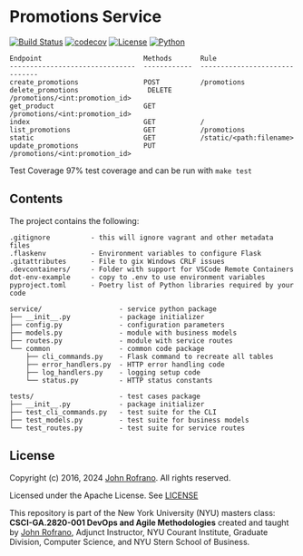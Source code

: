 # Promotions Service

[![Build Status](https://github.com/CSCI-GA-2820-SP24-001/promotions/actions/workflows/ci.yml/badge.svg)](https://github.com/CSCI-GA-2820-SP24-001/promotions/actions)
[![codecov](https://codecov.io/gh/CSCI-GA-2820-SP24-001/promotions/graph/badge.svg?token=Z88A09R325)](https://codecov.io/gh/CSCI-GA-2820-SP24-001/promotions)
[![License](https://img.shields.io/badge/License-Apache_2.0-blue.svg)](https://opensource.org/licenses/Apache-2.0)
[![Python](https://img.shields.io/badge/Language-Python-blue.svg)](https://python.org/)

```
Endpoint                         Methods       Rule
-------------------------------  ------------  ------------------------------
create_promotions                POST          /promotions
delete_promotions                 DELETE        /promotions/<int:promotion_id>
get_product                      GET           /promotions/<int:promotion_id>
index                            GET           /
list_promotions                  GET           /promotions
static                           GET           /static/<path:filename>
update_promotions                PUT           /promotions/<int:promotion_id>
```

Test Coverage 97% test coverage and can be run with `make test`

## Contents

The project contains the following:

```text
.gitignore          - this will ignore vagrant and other metadata files
.flaskenv           - Environment variables to configure Flask
.gitattributes      - File to gix Windows CRLF issues
.devcontainers/     - Folder with support for VSCode Remote Containers
dot-env-example     - copy to .env to use environment variables
pyproject.toml      - Poetry list of Python libraries required by your code

service/                   - service python package
├── __init__.py            - package initializer
├── config.py              - configuration parameters
├── models.py              - module with business models
├── routes.py              - module with service routes
└── common                 - common code package
    ├── cli_commands.py    - Flask command to recreate all tables
    ├── error_handlers.py  - HTTP error handling code
    ├── log_handlers.py    - logging setup code
    └── status.py          - HTTP status constants

tests/                     - test cases package
├── __init__.py            - package initializer
├── test_cli_commands.py   - test suite for the CLI
├── test_models.py         - test suite for business models
└── test_routes.py         - test suite for service routes
```

## License

Copyright (c) 2016, 2024 [John Rofrano](https://www.linkedin.com/in/JohnRofrano/). All rights reserved.

Licensed under the Apache License. See [LICENSE](LICENSE)

This repository is part of the New York University (NYU) masters class: **CSCI-GA.2820-001 DevOps and Agile Methodologies** created and taught by [John Rofrano](https://cs.nyu.edu/~rofrano/), Adjunct Instructor, NYU Courant Institute, Graduate Division, Computer Science, and NYU Stern School of Business.
